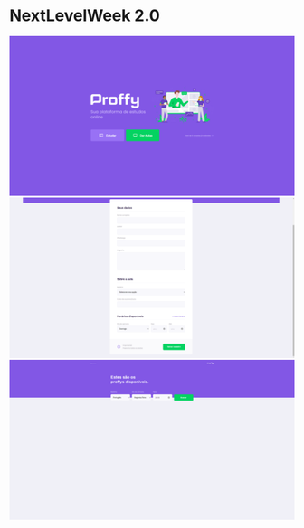 # NextLevelWeek 2.0

![Proffy](https://github.com/DiegoSouza7/NextLevelWeek/blob/master/NextLevelWeek2/Proffy.png)
![ProffyForm](https://github.com/DiegoSouza7/NextLevelWeek/blob/master/NextLevelWeek2/ProffyForm.png)
![ProffyList](https://github.com/DiegoSouza7/NextLevelWeek/blob/master/NextLevelWeek2/ProffyList.png)
